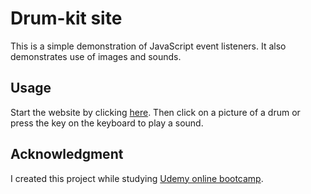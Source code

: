 # Drum-kit site

This is a simple demonstration of JavaScript event listeners. It also demonstrates use of images and sounds.



## Usage

Start the website by clicking [here](https://nenalukic.github.io/drum-kit-play/). 
Then click on a picture of a drum or press the key on the keyboard to play a sound.

## Acknowledgment

I created this project while studying [Udemy online bootcamp](https://www.udemy.com/course/the-complete-web-development-bootcamp/).

